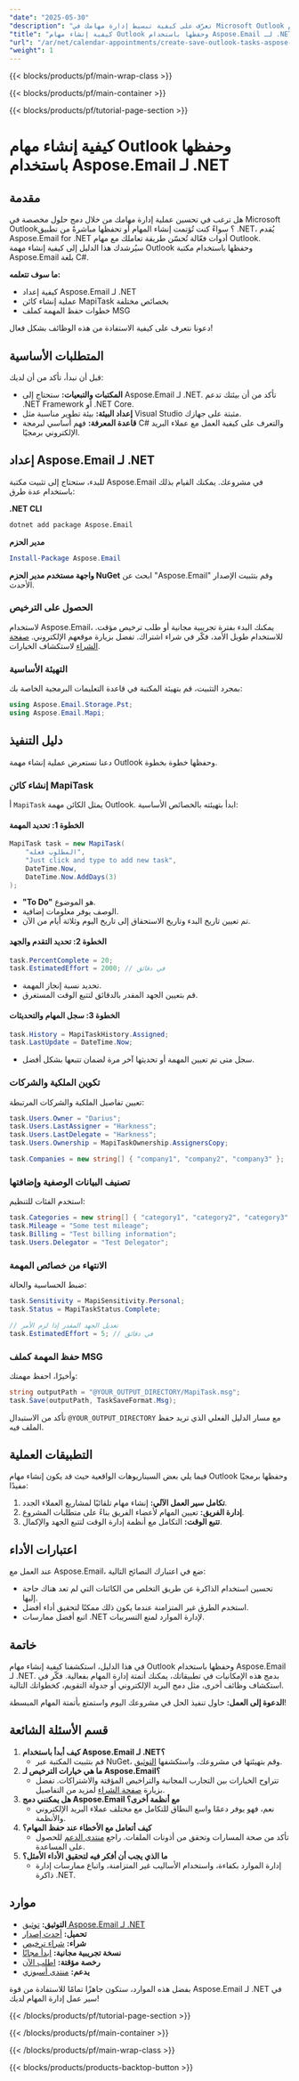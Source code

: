 ```yaml
---
"date": "2025-05-30"
"description": "تعرّف على كيفية تبسيط إدارة مهامك في Microsoft Outlook باستخدام Aspose.Email لـ .NET. يغطي هذا الدليل الشامل كل شيء، من الإعداد إلى حفظ المهام برمجيًا."
"title": "كيفية إنشاء مهام Outlook وحفظها باستخدام Aspose.Email لـ .NET - دليل شامل"
"url": "/ar/net/calendar-appointments/create-save-outlook-tasks-aspose-email-net/"
"weight": 1
---
```


{{< blocks/products/pf/main-wrap-class >}}

{{< blocks/products/pf/main-container >}}

{{< blocks/products/pf/tutorial-page-section >}}
# كيفية إنشاء مهام Outlook وحفظها باستخدام Aspose.Email لـ .NET

## مقدمة

هل ترغب في تحسين عملية إدارة مهامك من خلال دمج حلول مخصصة في Microsoft Outlook؟ سواءً كنت تُؤتمت إنشاء المهام أو تحفظها مباشرةً من تطبيق .NET، يُقدم Aspose.Email for .NET أدوات فعّالة تُحسّن طريقة تعاملك مع مهام Outlook. سيُرشدك هذا الدليل إلى كيفية إنشاء مهمة Outlook وحفظها باستخدام مكتبة Aspose.Email بلغة C#. 

**ما سوف تتعلمه:**
- كيفية إعداد Aspose.Email لـ .NET
- عملية إنشاء كائن MapiTask بخصائص مختلفة
- خطوات حفظ المهمة كملف MSG

دعونا نتعرف على كيفية الاستفادة من هذه الوظائف بشكل فعال!

## المتطلبات الأساسية
قبل أن نبدأ، تأكد من أن لديك:
- **المكتبات والتبعيات:** ستحتاج إلى Aspose.Email لـ .NET. تأكد من أن بيئتك تدعم .NET Framework أو .NET Core.
- **إعداد البيئة:** بيئة تطوير مناسبة مثل Visual Studio مثبتة على جهازك.
- **قاعدة المعرفة:** فهم أساسي لبرمجة C# والتعرف على كيفية العمل مع عملاء البريد الإلكتروني برمجيًا.

## إعداد Aspose.Email لـ .NET
للبدء، ستحتاج إلى تثبيت مكتبة Aspose.Email في مشروعك. يمكنك القيام بذلك باستخدام عدة طرق:

**.NET CLI**
```bash
dotnet add package Aspose.Email
```

**مدير الحزم**
```powershell
Install-Package Aspose.Email
```

**واجهة مستخدم مدير الحزم NuGet**
ابحث عن "Aspose.Email" وقم بتثبيت الإصدار الأحدث.

### الحصول على الترخيص
لاستخدام Aspose.Email، يمكنك البدء بفترة تجريبية مجانية أو طلب ترخيص مؤقت. للاستخدام طويل الأمد، فكّر في شراء اشتراك. تفضل بزيارة موقعهم الإلكتروني. [صفحة الشراء](https://purchase.aspose.com/buy) لاستكشاف الخيارات.

### التهيئة الأساسية
بمجرد التثبيت، قم بتهيئة المكتبة في قاعدة التعليمات البرمجية الخاصة بك:

```csharp
using Aspose.Email.Storage.Pst;
using Aspose.Email.Mapi;
```

## دليل التنفيذ
دعنا نستعرض عملية إنشاء مهمة Outlook وحفظها خطوة بخطوة.

### إنشاء كائن MapiTask
أ `MapiTask` يمثل الكائن مهمة Outlook. ابدأ بتهيئته بالخصائص الأساسية:

#### الخطوة 1: تحديد المهمة
```csharp
MapiTask task = new MapiTask(
    "المطلوب فعله", 
    "Just click and type to add new task", 
    DateTime.Now, 
    DateTime.Now.AddDays(3)
);
```
- **"To Do"** هو الموضوع.
- الوصف يوفر معلومات إضافية.
- تم تعيين تاريخ البدء وتاريخ الاستحقاق إلى تاريخ اليوم وثلاثة أيام من الآن.

#### الخطوة 2: تحديد التقدم والجهد
```csharp
task.PercentComplete = 20;
task.EstimatedEffort = 2000; // في دقائق
```
- تحديد نسبة إنجاز المهمة.
- قم بتعيين الجهد المقدر بالدقائق لتتبع الوقت المستغرق.

#### الخطوة 3: سجل المهام والتحديثات
```csharp
task.History = MapiTaskHistory.Assigned;
task.LastUpdate = DateTime.Now;
```
- سجل متى تم تعيين المهمة أو تحديثها آخر مرة لضمان تتبعها بشكل أفضل.

### تكوين الملكية والشركات
تعيين تفاصيل الملكية والشركات المرتبطة:

```csharp
task.Users.Owner = "Darius";
task.Users.LastAssigner = "Harkness";
task.Users.LastDelegate = "Harkness";
task.Users.Ownership = MapiTaskOwnership.AssignersCopy;

task.Companies = new string[] { "company1", "company2", "company3" };
```

### تصنيف البيانات الوصفية وإضافتها
استخدم الفئات للتنظيم:

```csharp
task.Categories = new string[] { "category1", "category2", "category3" };
task.Mileage = "Some test mileage";
task.Billing = "Test billing information";
task.Users.Delegator = "Test Delegator";
```

### الانتهاء من خصائص المهمة
ضبط الحساسية والحالة:

```csharp
task.Sensitivity = MapiSensitivity.Personal;
task.Status = MapiTaskStatus.Complete;

// تعديل الجهد المقدر إذا لزم الأمر
task.EstimatedEffort = 5; // في دقائق
```

### حفظ المهمة كملف MSG
وأخيرًا، احفظ مهمتك:

```csharp
string outputPath = "@YOUR_OUTPUT_DIRECTORY/MapiTask.msg";
task.Save(outputPath, TaskSaveFormat.Msg);
```

تأكد من الاستبدال `@YOUR_OUTPUT_DIRECTORY` مع مسار الدليل الفعلي الذي تريد حفظ الملف فيه.

## التطبيقات العملية
فيما يلي بعض السيناريوهات الواقعية حيث قد يكون إنشاء مهام Outlook وحفظها برمجيًا مفيدًا:
1. **تكامل سير العمل الآلي:** إنشاء مهام تلقائيًا لمشاريع العملاء الجدد.
2. **إدارة الفريق:** تعيين المهام لأعضاء الفريق بناءً على متطلبات المشروع.
3. **تتبع الوقت:** التكامل مع أنظمة إدارة الوقت لتتبع الجهد والإكمال.

## اعتبارات الأداء
عند العمل مع Aspose.Email، ضع في اعتبارك النصائح التالية:
- تحسين استخدام الذاكرة عن طريق التخلص من الكائنات التي لم تعد هناك حاجة إليها.
- استخدم الطرق غير المتزامنة عندما يكون ذلك ممكنًا لتحقيق أداء أفضل.
- اتبع أفضل ممارسات .NET لإدارة الموارد لمنع التسريبات.

## خاتمة
في هذا الدليل، استكشفنا كيفية إنشاء مهام Outlook وحفظها باستخدام Aspose.Email لـ .NET. بدمج هذه الإمكانيات في تطبيقاتك، يمكنك أتمتة إدارة المهام بفعالية. فكّر في استكشاف وظائف أخرى، مثل دمج البريد الإلكتروني أو جدولة التقويم، كخطواتك التالية.

**الدعوة إلى العمل:** حاول تنفيذ الحل في مشروعك اليوم واستمتع بأتمتة المهام المبسطة!

## قسم الأسئلة الشائعة
1. **كيف أبدأ باستخدام Aspose.Email لـ .NET؟**
   - قم بتثبيت المكتبة عبر NuGet، وقم بتهيئتها في مشروعك، واستكشفها [التوثيق](https://reference.aspose.com/email/net/).
2. **ما هي خيارات الترخيص لـ Aspose.Email؟**
   - تتراوح الخيارات بين التجارب المجانية والتراخيص المؤقتة والاشتراكات. تفضل بزيارة [صفحة الشراء](https://purchase.aspose.com/buy) لمزيد من التفاصيل.
3. **هل يمكنني دمج Aspose.Email مع أنظمة أخرى؟**
   - نعم، فهو يوفر دعمًا واسع النطاق للتكامل مع مختلف عملاء البريد الإلكتروني والأنظمة.
4. **كيف أتعامل مع الأخطاء عند حفظ المهام؟**
   - تأكد من صحة المسارات وتحقق من أذونات الملفات. راجع [منتدى الدعم](https://forum.aspose.com/c/email/10) للحصول على المساعدة.
5. **ما الذي يجب أن أفكر فيه لتحقيق الأداء الأمثل؟**
   - إدارة الموارد بكفاءة، واستخدام الأساليب غير المتزامنة، واتباع ممارسات إدارة ذاكرة .NET.

## موارد
- **التوثيق:** [توثيق Aspose.Email لـ .NET](https://reference.aspose.com/email/net/)
- **تحميل:** [أحدث إصدار](https://releases.aspose.com/email/net/)
- **شراء:** [شراء ترخيص](https://purchase.aspose.com/buy)
- **نسخة تجريبية مجانية:** [ابدأ مجانًا](https://releases.aspose.com/email/net/)
- **رخصة مؤقتة:** [اطلب الآن](https://purchase.aspose.com/temporary-license/)
- **يدعم:** [منتدى أسبوزي](https://forum.aspose.com/c/email/10)

بفضل هذه الموارد، ستكون جاهزًا تمامًا للاستفادة من قوة Aspose.Email لـ .NET في سير عمل إدارة المهام لديك!

{{< /blocks/products/pf/tutorial-page-section >}}

{{< /blocks/products/pf/main-container >}}

{{< /blocks/products/pf/main-wrap-class >}}

{{< blocks/products/products-backtop-button >}}